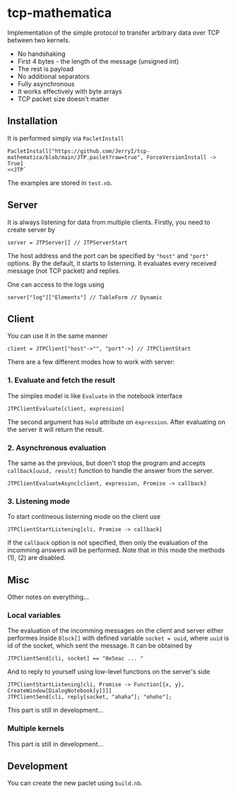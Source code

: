 # tcp-mathematica
Implementation of the simple protocol to transfer arbitrary data over TCP between two kernels. 

* No handshaking
* First 4 bytes - the length of the message (unsigned int)
* The rest is payload
* No additional separators
* Fully asynchronous
* It works effectively with byte arrays
* TCP packet size doesn't matter

## Installation
It is performed simply via `PacletInstall`

    PacletInstall["https://github.com/JerryI/tcp-mathematica/blob/main/JTP.paclet?raw=true", ForceVersionInstall -> True]
    <<JTP`

The examples are stored in `test.nb`.

## Server
It is always listening for data from multiple clients. Firstly, you need to create server by

    server = JTPServer[] // JTPServerStart

The host address and the port can be specified by `"host"` and `"port"` options. By the default, it starts to listerning. It evaluates every received message (not TCP packet) and replies. 

One can access to the logs using

    server["log"]["Elements"] // TableForm // Dynamic

## Client
You can use it in the same manner

    client = JTPClient["host"->"", "port"->] // JTPClientStart

There are a few different modes how to work with server:

### 1. Evaluate and fetch the result
The simples model is like `Evaluate` in the notebook interface

    JTPClientEvaluate[client, expression]

The second argument has `Hold` attribute on `èxpression`. After evaluating on the server it will return the result.

### 2. Asynchronous evaluation
The same as the previous, but doen't stop the program and accepts `callback[uuid, result]` function to handle the answer from the server. 

    JTPClientEvaluateAsync[client, expression, Promise -> callback]

### 3. Listening mode
To start contineous listerning mode on the client use

    JTPClientStartListening[cli, Promise -> callback]

If the `callback` option is not specified, then only the evaluation of the incomming answers will be performed. Note that in this mode the methods (1), (2) are disabled.

## Misc
Other notes on everything...
### Local variables
The evaluation of the incomming messages on the client and server either performes inside `Block[]` with defined variable `socket = uuid`, where `uuid` is id of the socket, which sent the message. It can be obtained by

    JTPClientSend[cli, socket] == "0e5eac ... "

And to reply to yourself using low-level functions on the server's side

    JTPClientStartListening[cli, Promise -> Function[{x, y}, CreateWindow[DialogNotebook[y]]]]
    JTPClientSend[cli, reply[socket, "ahaha"]; "ohoho"];

This part is still in development...

### Multiple kernels
This part is still in development...

## Development
You can create the new paclet using `build.nb`. 
